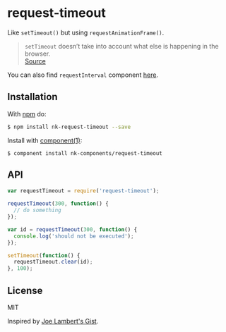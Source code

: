 # request-timeout

Like `setTimeout()` but using `requestAnimationFrame()`.

> `setTimeout` doesn’t take into account what else is happening in the browser.  
> [Source](http://creativejs.com/resources/requestanimationframe/)

You can also find `requestInterval` component [here](https://github.com/nk-components/request-interval).

## Installation

With [npm](http://npmjs.org) do:

```bash
$ npm install nk-request-timeout --save
```

Install with [component(1)](http://component.io):

```
$ component install nk-components/request-timeout
```

## API

```js
var requestTimeout = require('request-timeout');

requestTimeout(300, function() {
  // do something
});

var id = requestTimeout(300, function() {
  console.log('should not be executed');
});

setTimeout(function() {
  requestTimeout.clear(id);
}, 100);
```

## License

MIT

Inspired by [Joe Lambert's Gist](https://gist.github.com/joelambert/1002116#file-requesttimeout-js).
